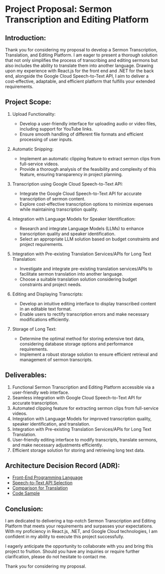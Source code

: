 # Project Proposal: Sermon Transcription and Editing Platform

## Introduction:
Thank you for considering my proposal to develop a Sermon Transcription, Translation, and Editing Platform. I am eager to present a thorough solution that not only simplifies the process of transcribing and editing sermons but also includes the ability to translate them into another language. Drawing upon my experience with React.js for the front end and .NET for the back end, alongside the Google Cloud Speech-to-Text API, I aim to deliver a cost-effective, adaptable, and efficient platform that fulfills your extended requirements.

## Project Scope:
1. Upload Functionality:
   - Develop a user-friendly interface for uploading audio or video files, including support for YouTube links.
   - Ensure smooth handling of different file formats and efficient processing of user inputs.

2. Automatic Snipping:
   - Implement an automatic clipping feature to extract sermon clips from full-service videos.
   - Provide a thorough analysis of the feasibility and complexity of this feature, ensuring transparency in project planning.

3. Transcription using Google Cloud Speech-to-Text API:
   - Integrate the Google Cloud Speech-to-Text API for accurate transcription of sermon content.
   - Explore cost-effective transcription options to minimize expenses while maintaining transcription quality.

4. Integration with Language Models for Speaker Identification:
   - Research and integrate Language Models (LLMs) to enhance transcription quality and speaker identification.
   - Select an appropriate LLM solution based on budget constraints and project requirements.

5. Integration with Pre-existing Translation Services/APIs for Long Text Translation:
   - Investigate and integrate pre-existing translation services/APIs to facilitate sermon translation into another language.
   - Choose a suitable translation solution considering budget constraints and project needs.

6. Editing and Displaying Transcripts:
   - Develop an intuitive editing interface to display transcribed content in an editable text format.
   - Enable users to rectify transcription errors and make necessary modifications efficiently.

7. Storage of Long Text:
   - Determine the optimal method for storing extensive text data, considering database storage options and performance requirements.
   - Implement a robust storage solution to ensure efficient retrieval and management of sermon transcripts.

## Deliverables:
1. Functional Sermon Transcription and Editing Platform accessible via a user-friendly web interface.
2. Seamless integration with Google Cloud Speech-to-Text API for accurate transcription.
3. Automated clipping feature for extracting sermon clips from full-service videos.
4. Integration with Language Models for improved transcription quality, speaker identification, and translation.
5. Integration with Pre-existing Translation Services/APIs for Long Text Translation.
6. User-friendly editing interface to modify transcripts, translate sermons, and make necessary adjustments efficiently.
7. Efficient storage solution for storing and retrieving long text data.

## Architecture Decision Record (ADR):
  - [Front-End Programming Language](https://github.com/dannyburrow812/speech-to-txt-api/blob/main/Front-End%20Programming%20Language%20Selection.md)
  - [Speech-to-Text API Selection](https://github.com/dannyburrow812/speech-to-txt-api/blob/main/Speech-to-Text%20API%20Selection.md)
  - [Comparison for Translation](https://github.com/dannyburrow812/speech-to-txt-api/tree/main/Comparison%20of%20Sophisticated%20NLP%20Algorithms%20vs%20Pre-existing%20Translation%20Services)
  - [Code Sample](https://github.com/dannyburrow812/speech-to-txt-api/blob/main/program.cs)

## Conclusion:
I am dedicated to delivering a top-notch Sermon Transcription and Editing Platform that meets your requirements and surpasses your expectations. With my proficiency in React.js, .NET, and Google Cloud technologies, I am confident in my ability to execute this project successfully.

I eagerly anticipate the opportunity to collaborate with you and bring this project to fruition. Should you have any inquiries or require further clarification, please do not hesitate to contact me.

Thank you for considering my proposal.
